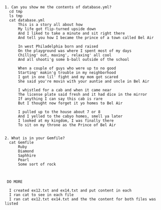     1. Can you show me the contents of database.yml?
      cd tmp
      ls tmp
      cat database.yml
          This is a story all about how
          My life got flip-turned upside down
          And I liked to take a minute and sit right there
          And tell you how I became the prince of a town called Bel Air
          
          In west Philadelphia born and raised
          On the playground was where I spent most of my days
          Chilling' out, maxing', relaxing' all cool
          And all shooti'g some b-ball outside of the school
          
          When a couple of guys who were up to no good
          Starting' makin'g trouble in my neighborhood
          I got in one lil' fight and my mom got scared
          She said you're movin with your auntie and uncle in Bel Air
          
          I whistled for a cab and when it came near
          The license plate said fresh and it had dice in the mirror
          If anything I can say this cab is rare
          But I thought now forget it yo homes to Bel Air
          
          I pulled up to the house about 7 or 8
          And I yelled to the cabyo homes, smell ya later
          I looked at my kingdom, I was finally there
          To sit on my throne as the Prince of Bel Air
          
    
    2. What is in your Gemfile?
      cat Gemfile
          Ruby
          Diamond
          Saphhire
          Pearl
          Some sort of rock

     
     
     DO MORE
     
      I created ex12.txt and ex14.txt and put content in each
      I ran cat to see in each file
      I ran cat ex12.txt ex14.txt and the the content for both files was listed
